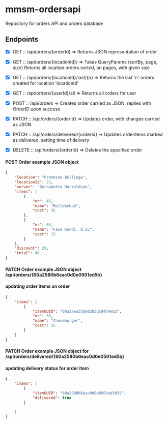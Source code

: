 # mmsm-ordersapi
Repository for orders API and orders database

## Endpoints

- [x] GET     :: /api/orders/{orderId}              => Returns JSON representation of order
- [x] GET     :: /api/orders/{locationId}/          => Takes QueryParams (sortBy, page, size) Returns all location orders sorted, on pages, with given size
- [x] GET     :: /api/orders/{locationId}/last/{n}  => Returns the last 'n' orders created for location 'locationId'
- [x] GET     :: /api/orders/{userId}/all           => Returns all orders for user
- [x] POST    :: /api/orders                        => Creates order carried as JSON, replies with OrderID upon success
- [x] PATCH   :: /api/orders/{orderId}              => Updates order, with changes carried as JSON
- [x] PATCH   :: /api/orders/delivered/{orderId}    => Updates orderitems marked as delivered, setting time of delivery
- [x] DELETE  :: /api/orders/{orderId}              => Deletes the specified order


#### POST Order example JSON object
```json
{
    "location": "FranDine Bellinge",
    "locationId": 23,
    "server": "Bernadette Harroldson",
    "items": [
        {
            "nr": 45,
            "name": "Rullekebab",
            "cost": 35
        },
        {
            "nr": 65,
            "name": "Faxe Kondi, 0,5L",
            "cost": 15
        }
    ],
    "discount": 20,
    "total": 40
}
```

#### PATCH Order example JSON object /api/orders/{60a2580b6eac0d0e0501ed5b}
#### updating order items on order
```json
{
    "items": [
        {
            "itemUUID": "60a2aea33b60283dc84b4eb2",
            "nr": 30,
            "name": "Cheseburger",
            "cost": 35
        }
    ]
}
```

#### PATCH Order example JSON object for /api/orders/delivered/{60a2580b6eac0d0e0501ed5b}
#### updating delivery status for order item
```json
{
    "items": [
        {
            "itemUUID": "60a2580b6eac0d0e0501ed5d35",
            "delivered": true
        }

    ]
}
```